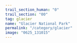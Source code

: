 ```yaml
---
trail_section_human: "0"
trail_section: "00"
tag: glacier
name: "Glacier National Park"
permalink: "/category/glacier"
image: "0625_131015"
---
```

